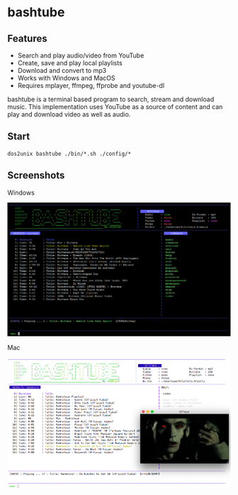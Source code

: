 bashtube
===========

Features
--------
- Search and play audio/video from YouTube
- Create, save and play local playlists
- Download and convert to mp3
- Works with Windows and MacOS
- Requires mplayer, ffmpeg, ffprobe and youtube-dl

bashtube is a terminal based program to search, stream and download music.  This implementation uses YouTube as a source of content and can play and download video as well as audio. 


Start
-----------


```shell
dos2unix bashtube ./bin/*.sh ./config/* 
```

Screenshots
-----------


Windows

![alt text](config/screenshot1.png)

Mac

![alt text](config/screenshot2.png)
